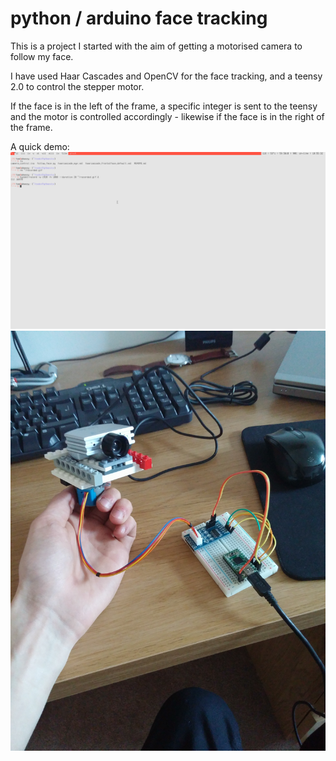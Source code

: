 # python / arduino face tracking

This is a project I started with the aim of getting a motorised camera to follow my face.

I have used Haar Cascades and OpenCV for the face tracking, and a teensy 2.0 to control the stepper motor. 

If the face is in the left of the frame, a specific integer is sent to the teensy and the motor is controlled accordingly - likewise if the face is in the right of the frame. 

A quick demo:
![](recorded.gif)
![](demo.jpg)
